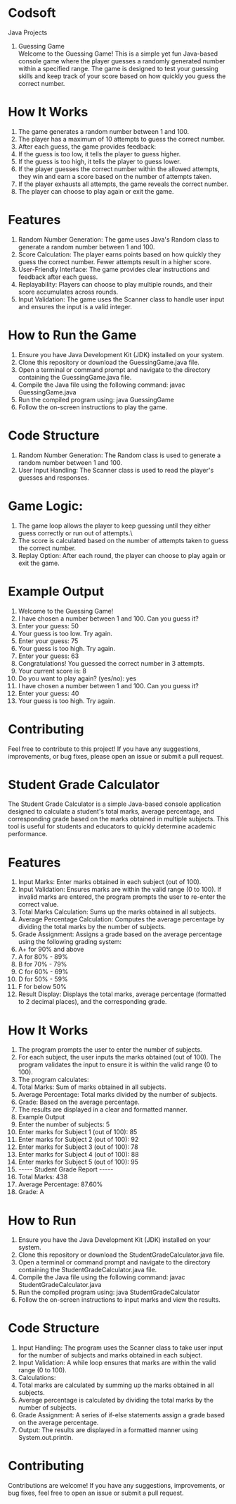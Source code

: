 # Codsoft
Java Projects
1. Guessing Game   
Welcome to the Guessing Game! This is a simple yet fun Java-based console game where the player guesses a randomly generated number within a specified range. The game is designed to test your guessing skills and keep track of your score based on how quickly you guess the correct number.

# How It Works
1. The game generates a random number between 1 and 100.
2. The player has a maximum of 10 attempts to guess the correct number.
3. After each guess, the game provides feedback:
4. If the guess is too low, it tells the player to guess higher.
5. If the guess is too high, it tells the player to guess lower.
6. If the player guesses the correct number within the allowed attempts, they win and earn a score based on the number of attempts taken.
7. If the player exhausts all attempts, the game reveals the correct number.
8. The player can choose to play again or exit the game.

# Features
1. Random Number Generation: The game uses Java's Random class to generate a random number between 1 and 100.
2. Score Calculation: The player earns points based on how quickly they guess the correct number. Fewer attempts result in a higher score.
3. User-Friendly Interface: The game provides clear instructions and feedback after each guess.
4. Replayability: Players can choose to play multiple rounds, and their score accumulates across rounds.
5. Input Validation: The game uses the Scanner class to handle user input and ensures the input is a valid integer.

# How to Run the Game
1. Ensure you have Java Development Kit (JDK) installed on your system.
2. Clone this repository or download the GuessingGame.java file.
3. Open a terminal or command prompt and navigate to the directory containing the GuessingGame.java file.
4. Compile the Java file using the following command:
javac GuessingGame.java
5. Run the compiled program using:
java GuessingGame
6. Follow the on-screen instructions to play the game.

# Code Structure
1. Random Number Generation: The Random class is used to generate a random number between 1 and 100.
2. User Input Handling: The Scanner class is used to read the player's guesses and responses.

# Game Logic:
1. The game loop allows the player to keep guessing until they either guess correctly or run out of attempts.\
2. The score is calculated based on the number of attempts taken to guess the correct number.
3. Replay Option: After each round, the player can choose to play again or exit the game.

# Example Output
1. Welcome to the Guessing Game!
2. I have chosen a number between 1 and 100. Can you guess it?
3. Enter your guess: 50
4. Your guess is too low. Try again.
5. Enter your guess: 75
6. Your guess is too high. Try again.
7. Enter your guess: 63
8. Congratulations! You guessed the correct number in 3 attempts.
9. Your current score is: 8
10. Do you want to play again? (yes/no): yes
11. I have chosen a number between 1 and 100. Can you guess it?
12. Enter your guess: 40
13. Your guess is too high. Try again.
    
# Contributing
Feel free to contribute to this project! If you have any suggestions, improvements, or bug fixes, please open an issue or submit a pull request.

# Student Grade Calculator
The Student Grade Calculator is a simple Java-based console application designed to calculate a student's total marks, average percentage, and corresponding grade based on the marks obtained in multiple subjects. This tool is useful for students and educators to quickly determine academic performance.

# Features
1. Input Marks: Enter marks obtained in each subject (out of 100).
2. Input Validation: Ensures marks are within the valid range (0 to 100). If invalid marks are entered, the program prompts the user to re-enter the correct value.
3. Total Marks Calculation: Sums up the marks obtained in all subjects.
4. Average Percentage Calculation: Computes the average percentage by dividing the total marks by the number of subjects.
5. Grade Assignment: Assigns a grade based on the average percentage using the following grading system:  
6. A+ for 90% and above
7. A for 80% - 89%
8. B for 70% - 79%
9. C for 60% - 69%
10. D for 50% - 59%
11. F for below 50%
12. Result Display: Displays the total marks, average percentage (formatted to 2 decimal places), and the corresponding grade.

# How It Works
1. The program prompts the user to enter the number of subjects.
2. For each subject, the user inputs the marks obtained (out of 100). The program validates the input to ensure it is within the valid range (0 to 100).
3. The program calculates:
4. Total Marks: Sum of marks obtained in all subjects.
5. Average Percentage: Total marks divided by the number of subjects.
6. Grade: Based on the average percentage.
7. The results are displayed in a clear and formatted manner.
8. Example Output
9. Enter the number of subjects: 5
10. Enter marks for Subject 1 (out of 100): 85
11. Enter marks for Subject 2 (out of 100): 92
12. Enter marks for Subject 3 (out of 100): 78
13. Enter marks for Subject 4 (out of 100): 88
14. Enter marks for Subject 5 (out of 100): 95
15. ----- Student Grade Report -----
16. Total Marks: 438
17. Average Percentage: 87.60%
18. Grade: A
#  How to Run
1. Ensure you have the Java Development Kit (JDK) installed on your system.
2. Clone this repository or download the StudentGradeCalculator.java file.
3. Open a terminal or command prompt and navigate to the directory containing the StudentGradeCalculator.java file.
4. Compile the Java file using the following command:
javac StudentGradeCalculator.java
5. Run the compiled program using:
java StudentGradeCalculator
6. Follow the on-screen instructions to input marks and view the results.

# Code Structure
1. Input Handling: The program uses the Scanner class to take user input for the number of subjects and marks obtained in each subject.
2. Input Validation: A while loop ensures that marks are within the valid range (0 to 100).
3. Calculations:
4. Total marks are calculated by summing up the marks obtained in all subjects.
5. Average percentage is calculated by dividing the total marks by the number of subjects.
6. Grade Assignment: A series of if-else statements assign a grade based on the average percentage.
7. Output: The results are displayed in a formatted manner using System.out.println.

# Contributing
Contributions are welcome! If you have any suggestions, improvements, or bug fixes, feel free to open an issue or submit a pull request.
